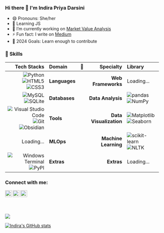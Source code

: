 ### Hi there 👋 I'm Indira Priya Darsini

- 😄 Pronouns: She/her
- 🌱 Learning JS
- 🔭 I’m currently working on [Market Value Analysis](https://github.com/indirapriyadarsini-g/Market-Value-Analysis)
- ⚡ Fun fact: I write on [Medium](https://maybeegaul.medium.com/)
- 🥅 2024 Goals: Learn enough to contribute

<!--
**indirapriyadarsini-g/indirapriyadarsini-g** is a ✨ _special_ ✨ repository because its `README.md` (this file) appears on your GitHub profile.

Here are some ideas to get you started:



- 👯 I’m looking to collaborate on ...
- 🤔 I’m looking for help with ...
- 💬 Ask me about ...
- 📫 How to reach me: ...


-->

### 🚀 Skills

|                                                                                                                                                                                                                                                            Tech Stacks | Domain        | 💫  |              Specialty | Library                                                                                                                                                                                                                                                                       |
| ---------------------------------------------------------------------------------------------------------------------------------------------------------------------------------------------------------------------------------------------------------------------: | :------------ | :-: | ---------------------: | :---------------------------------------------------------------------------------------------------------------------------------------------------------------------------------------------------------------------------------------------------------------------------- |
|                                 ![Python](https://img.shields.io/badge/Python-3776AB?logo=python&logoColor=fff) ![HTML5](https://img.shields.io/badge/HTML5-E34F26?logo=html5&logoColor=fff) ![CSS3](https://img.shields.io/badge/CSS3-1572B6?logo=css3&logoColor=fff) | **Languages** |     |     **Web Frameworks** |       Loading...                                                         |
|                         ![MySQL](https://img.shields.io/badge/MySQL-4479A1?logo=mysql&logoColor=fff) ![SQLite](https://img.shields.io/badge/SQLite-003B57?logo=sqlite&logoColor=fff) | **Databases** |     |      **Data Analysis** | ![pandas](https://img.shields.io/badge/pandas-150458?logo=pandas&logoColor=fff) ![NumPy](https://img.shields.io/badge/NumPy-013243?logo=numpy&logoColor=fff) 
|  ![Visual Studio Code](https://img.shields.io/badge/VS%20Code-007ACC?logo=visualstudiocode&logoColor=fff) ![Git](https://img.shields.io/badge/Git-F05032?logo=git&logoColor=fff) ![Obsidian](https://img.shields.io/badge/Obsidian-7C3AED?logo=obsidian&logoColor=fff) | **Tools**     |     | **Data Visualization** |![Matplotlib](https://img.shields.io/badge/Matplotlib-3776AB?logo=matplotlib&logoColor=fff) ![Seaborn](https://img.shields.io/badge/Seaborn-3776AB?logo=seaborn&logoColor=fff)                |
|      Loading...  | **MLOps**     |     |   **Machine Learning** | ![scikit-learn](https://img.shields.io/badge/scikit--learn-F7931E?logo=scikitlearn&logoColor=fff) ![NLTK](https://img.shields.io/badge/NLTK-3776AB?logo=python&logoColor=fff)                                                                                                 |
| ![Windows Terminal](https://img.shields.io/badge/BASH-4D4D4D?logo=windowsterminal&logoColor=fff) ![PyPI](https://img.shields.io/badge/PyPI-3775A9?logo=pypi&logoColor=fff) | **Extras**    |    |             **Extras** | Loading...|

<!--
![Streamlit](https://img.shields.io/badge/Streamlit-FF4B4B?logo=streamlit&logoColor=fff) 
![FastAPI](https://img.shields.io/badge/FastAPI-009688?logo=fastapi&logoColor=fff)
![MongoDB](https://img.shields.io/badge/MongoDB-47A248?logo=mongodb&logoColor=fff)
![Polars](https://img.shields.io/badge/Polars-CD792C?logo=polars&logoColor=fff)                                  
 ![Plotly](https://img.shields.io/badge/Plotly-3F4F75?logo=plotly&logoColor=fff) 
  ![Docker](https://img.shields.io/badge/Docker-2496ED?logo=docker&logoColor=fff) 
  ![GitHub Actions](https://img.shields.io/badge/Actions-2088FF?logo=githubactions&logoColor=fff) 
  ![MLflow](https://img.shields.io/badge/MLflow-0194E2?logo=mlflow&logoColor=fff)
![pre-commit](https://img.shields.io/badge/pre--commit-FAB040?logo=precommit&logoColor=fff) 
 ![Pytest](https://img.shields.io/badge/Pytest-0A9EDC?logo=pytest&logoColor=fff) 
 ![Pydantic](https://img.shields.io/badge/Pydantic-E92063?logo=pydantic&logoColor=fff) 
 ![Mkdocs](https://img.shields.io/badge/Material_for_MkDocs-526CFE?logo=MaterialForMkDocs&logoColor=fff)
-->




### Connect with me:
[<img align="left" alt="codeSTACKr | LinkedIn" width="22px" src="https://cdn.jsdelivr.net/npm/simple-icons@v3/icons/linkedin.svg" />][linkedin]
[<img align="left" alt="codeSTACKr | Twitter" width="22px" src="https://cdn.jsdelivr.net/npm/simple-icons@v3/icons/twitter.svg" />][twitter]
[<img align="left" alt="codeSTACKr | Leetcode" width="22px" src="https://cdn.icon-icons.com/icons2/2389/PNG/512/leetcode_logo_icon_145113.png" />][leetcode]
<br>

##
<br>

![](https://komarev.com/ghpvc/?username=indirapriyadarsini-g&label=VIEWS+COUNTED&color=blueviolet)
<!-- ![](https://komarev.com/ghpvc/?username=indirapriyadarsini-g&label=FIRST+PROFILE+VIEWS) -->


<!--## -----------------------------------------------------------------
 -- (actually confused on which track to take on)

-- These show where I am headed.... -->

<!--  [Twitter](https://twitter.com/Ira__gk)
-->
[linkedin]:https://www.linkedin.com/in/indira-priya-darsini-g-4678441b6/
[twitter]:https://twitter.com/Ira__gk
[leetcode]: https://leetcode.com/ipd_on_leetcode/
<!-- 
### [Hackerrank](https://www.hackerrank.com/indirapriyadars5)
### [LeetCode](https://leetcode.com/ipd_on_leetcode/)
-- [GeeksForGeeks](https://auth.geeksforgeeks.org/user/indirapriyadarsinig20ug0012/) 

![GitHub last commit (by committer)](https://img.shields.io/github/last-commit/:indirapriyadarsini-g/:indirapriyadarsini-g)
-->

[![Indira's GitHub stats](https://github-readme-stats.vercel.app/api?username=indirapriyadarsini-g&&count_private=true)](https://github.com/anuraghazra/github-readme-stats)
